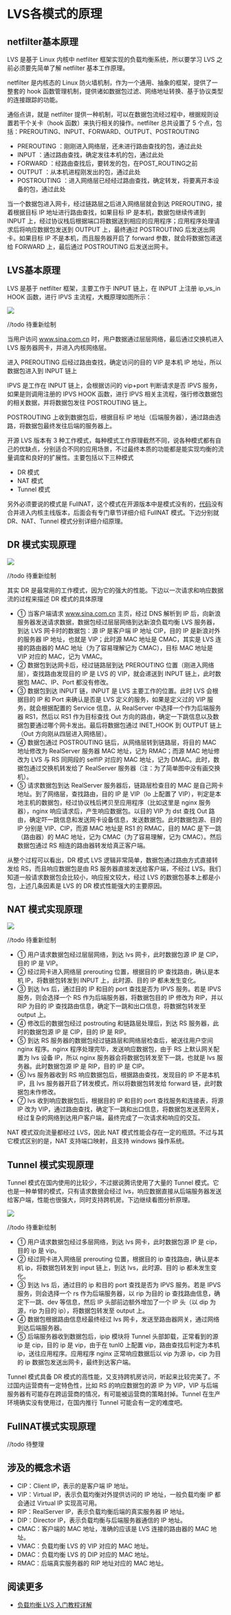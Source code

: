 # LVS各模式的原理

## netfilter基本原理

LVS 是基于 Linux 内核中 netfilter 框架实现的负载均衡系统，所以要学习 LVS 之前必须要先简单了解 netfilter 基本工作原理。

netfilter 是内核态的 Linux 防火墙机制，作为一个通用、抽象的框架，提供了一整套的 hook 函数管理机制，提供诸如数据包过滤、网络地址转换、基于协议类型的连接跟踪的功能。

通俗点讲，就是 netfilter 提供一种机制，可以在数据包流经过程中，根据规则设置若干个关卡（hook 函数）来执行相关的操作。netfilter 总共设置了 5 个点，包括：PREROUTING、INPUT、FORWARD、OUTPUT、POSTROUTING

- PREROUTING ：刚刚进入网络层，还未进行路由查找的包，通过此处
- INPUT ：通过路由查找，确定发往本机的包，通过此处
- FORWARD ：经路由查找后，要转发的包，在POST_ROUTING之前
- OUTPUT ：从本机进程刚发出的包，通过此处
- POSTROUTING ：进入网络层已经经过路由查找，确定转发，将要离开本设备的包，通过此处

当一个数据包进入网卡，经过链路层之后进入网络层就会到达 PREROUTING，接着根据目标 IP 地址进行路由查找，如果目标 IP 是本机，数据包继续传递到 INPUT 上，经过协议栈后根据端口将数据送到相应的应用程序；应用程序处理请求后将响应数据包发送到 OUTPUT 上，最终通过 POSTROUTING 后发送出网卡。如果目标 IP 不是本机，而且服务器开启了 forward 参数，就会将数据包递送给 FORWARD 上，最后通过 POSTROUTING 后发送出网卡。

## LVS基本原理

LVS 是基于 netfilter 框架，主要工作于 INPUT 链上，在 INPUT 上注册 ip_vs_in HOOK 函数，进行 IPVS 主流程，大概原理如图所示：

![](/static/images/2312/p042.png)

//todo 待重新绘制

当用户访问 www.sina.com.cn 时，用户数据通过层层网络，最后通过交换机进入 LVS 服务器网卡，并进入内核网络层。

进入 PREROUTING 后经过路由查找，确定访问的目的 VIP 是本机 IP 地址，所以数据包进入到 INPUT 链上

IPVS 是工作在 INPUT 链上，会根据访问的 vip+port 判断请求是否 IPVS 服务，如果是则调用注册的 IPVS HOOK 函数，进行 IPVS 相关主流程，强行修改数据包的相关数据，并将数据包发往 POSTROUTING 链上。

POSTROUTING 上收到数据包后，根据目标 IP 地址（后端服务器），通过路由选路，将数据包最终发往后端的服务器上。

开源 LVS 版本有 3 种工作模式，每种模式工作原理截然不同，说各种模式都有自己的优缺点，分别适合不同的应用场景，不过最终本质的功能都是能实现均衡的流量调度和良好的扩展性。主要包括以下三种模式

- DR 模式
- NAT 模式
- Tunnel 模式

另外必须要说的模式是 FullNAT，这个模式在开源版本中是模式没有的，[代码](http://kb.linuxvirtualserver.org/wiki/IPVS_FULLNAT_and_SYNPROXY)没有合并进入内核主线版本，后面会有专门章节详细介绍 FullNAT 模式。下边分别就 DR、NAT、Tunnel 模式分别详细介绍原理。

## DR 模式实现原理

![](/static/images/2312/p043.png)

//todo 待重新绘制

其实 DR 是最常用的工作模式，因为它的强大的性能。下边以一次请求和响应数据流的过程来描述 DR 模式的具体原理

- ① 当客户端请求 www.sina.com.cn 主页，经过 DNS 解析到 IP 后，向新浪服务器发送请求数据，数据包经过层层网络到达新浪负载均衡 LVS 服务器，到达 LVS 网卡时的数据包：源 IP 是客户端 IP 地址 CIP，目的 IP 是新浪对外的服务器 IP 地址，也就是 VIP；此时源 MAC 地址是 CMAC，其实是 LVS 连接的路由器的 MAC 地址（为了容易理解记为 CMAC），目标 MAC 地址是 VIP 对应的 MAC，记为 VMAC。
- ② 数据包到达网卡后，经过链路层到达 PREROUTING 位置（刚进入网络层），查找路由发现目的 IP 是 LVS 的 VIP，就会递送到 INPUT 链上，此时数据包 MAC、IP、Port 都没有修改。
- ③ 数据包到达 INPUT 链，INPUT 是 LVS 主要工作的位置。此时 LVS 会根据目的 IP 和 Port 来确认是否是 LVS 定义的服务，如果是定义过的 VIP 服务，就会根据配置的 Service 信息，从 RealServer 中选择一个作为后端服务器 RS1，然后以 RS1 作为目标查找 Out 方向的路由，确定一下跳信息以及数据包要通过哪个网卡发出。最后将数据包通过 INET_HOOK 到 OUTPUT 链上（Out 方向刚从四层进入网络层）。
- ④ 数据包通过 POSTROUTING 链后，从网络层转到链路层，将目的 MAC 地址修改为 RealServer 服务器 MAC 地址，记为 RMAC；而源 MAC 地址修改为 LVS 与 RS 同网段的 selfIP 对应的 MAC 地址，记为 DMAC。此时，数据包通过交换机转发给了 RealServer 服务器（注：为了简单图中没有画交换机）。
- ⑤ 请求数据包到达 RealServer 服务器后，链路层检查目的 MAC 是自己网卡地址。到了网络层，查找路由，目的 IP 是 VIP（lo 上配置了 VIP），判定是本地主机的数据包，经过协议栈后拷贝至应用程序（比如这里是 nginx 服务器），nginx 响应请求后，产生响应数据包。以目的 VIP 为 dst 查找 Out 路由，确定吓一跳信息和发送网卡设备信息，发送数据包。此时数据包源、目的 IP 分别是 VIP、CIP，而源 MAC 地址是 RS1 的 RMAC，目的 MAC 是下一跳（路由器）的 MAC 地址，记为 CMAC（为了容易理解，记为 CMAC）。然后数据包通过 RS 相连的路由器转发给真正客户端。

从整个过程可以看出，DR 模式 LVS 逻辑非常简单，数据包通过路由方式直接转发给 RS，而且响应数据包是由 RS 服务器直接发送给客户端，不经过 LVS。我们知道一般请求数据包会比较小，响应报文较大，经过 LVS 的数据包基本上都是小包，上述几条因素是 LVS 的 DR 模式性能强大的主要原因。

## NAT 模式实现原理

![](/static/images/2312/p044.png)

//todo 待重新绘制

- ① 用户请求数据包经过层层网络，到达 lvs 网卡，此时数据包源 IP 是 CIP，目的 IP 是 VIP。
- ② 经过网卡进入网络层 prerouting 位置，根据目的 IP 查找路由，确认是本机 IP，将数据包转发到 INPUT 上，此时源、目的 IP 都未发生变化。
- ③ 到达 lvs 后，通过目的 IP 和目的 port 查找是否为 IPVS 服务。若是 IPVS 服务，则会选择一个 RS 作为后端服务器，将数据包目的 IP 修改为 RIP，并以 RIP 为目的 IP 查找路由信息，确定下一跳和出口信息，将数据包转发至 output 上。
- ④ 修改后的数据包经过 postrouting 和链路层处理后，到达 RS 服务器，此时的数据包源 IP 是 CIP，目的 IP 是 RIP。
- ⑤ 到达 RS 服务器的数据包经过链路层和网络层检查后，被送往用户空间 nginx 程序。nginx 程序处理完毕，发送响应数据包，由于 RS 上默认网关配置为 lvs 设备 IP，所以 nginx 服务器会将数据包转发至下一跳，也就是 lvs 服务器。此时数据包源 IP 是 RIP，目的 IP 是 CIP。
- ⑥ lvs 服务器收到 RS 响应数据包后，根据路由查找，发现目的 IP 不是本机 IP，且 lvs 服务器开启了转发模式，所以将数据包转发给 forward 链，此时数据包未作修改。
- ⑦ lvs 收到响应数据包后，根据目的 IP 和目的 port 查找服务和连接表，将源 IP 改为 VIP，通过路由查找，确定下一跳和出口信息，将数据包发送至网关，经过复杂的网络到达用户客户端，最终完成了一次请求和响应的交互。

NAT 模式双向流量都经过 LVS，因此 NAT 模式性能会存在一定的瓶颈。不过与其它模式区别的是，NAT 支持端口映射，且支持 windows 操作系统。

## Tunnel 模式实现原理

Tunnel 模式在国内使用的比较少，不过据说腾讯使用了大量的 Tunnel 模式。它也是一种单臂的模式，只有请求数据会经过 lvs，响应数据直接从后端服务器发送给客户端，性能也很强大，同时支持跨机房。下边继续看图分析原理。

![](/static/images/2312/p045.png)

//todo 待重新绘制

- ① 用户请求数据包经过多层网络，到达 lvs 网卡，此时数据包源 IP 是 cip，目的 ip 是 vip。
- ② 经过网卡进入网络层 prerouting 位置，根据目的 ip 查找路由，确认是本机 ip，将数据包转发到 input 链上，到达 lvs，此时源、目的 ip 都未发生变化。
- ③ 到达 lvs 后，通过目的 ip 和目的 port 查找是否为 IPVS 服务。若是 IPVS 服务，则会选择一个 rs 作为后端服务器，以 rip 为目的 ip 查找路由信息，确定下一跳、dev 等信息，然后 IP 头部前边额外增加了一个 IP 头（以 dip 为源，rip 为目的 ip），将数据包转发至 output 上。
- ④ 数据包根据路由信息经最终经过 lvs 网卡，发送至路由器网关，通过网络到达后端服务器。
- ⑤ 后端服务器收到数据包后，ipip 模块将 Tunnel 头部卸载，正常看到的源 ip 是 cip，目的 ip 是 vip，由于在 tunl0 上配置 vip，路由查找后判定为本机 ip，送往应用程序。应用程序 nginx 正常响应数据后以 vip 为源 ip，cip 为目的 ip 数据包发送出网卡，最终到达客户端。

Tunnel 模式具备 DR 模式的高性能，又支持跨机房访问，听起来比较完美了。不过国内运营商有一定特色性，比如 RS 的响应数据包的源 IP 为 VIP，VIP 与后端服务器有可能存在跨运营商的情况，有可能被运营商的策略封掉。Tunnel 在生产环境确实没有使用过，在国内推行 Tunnel 可能会有一定的难度吧。

## FullNAT模式实现原理

//todo 待整理

## 涉及的概念术语

- CIP：Client IP，表示的是客户端 IP 地址。
- VIP：Virtual IP，表示负载均衡对外提供访问的 IP 地址，一般负载均衡 IP 都会通过 Virtual IP 实现高可用。
- RIP：RealServer IP，表示负载均衡后端的真实服务器 IP 地址。
- DIP：Director IP，表示负载均衡与后端服务器通信的 IP 地址。
- CMAC：客户端的 MAC 地址，准确的应该是 LVS 连接的路由器的 MAC 地址。
- VMAC：负载均衡 LVS 的 VIP 对应的 MAC 地址。
- DMAC：负载均衡 LVS 的 DIP 对应的 MAC 地址。
- RMAC：后端真实服务器的 RIP 地址对应的 MAC 地址。

## 阅读更多

- [负载均衡 LVS 入门教程详解](https://blog.csdn.net/liwei0526vip/article/details/103104483)
